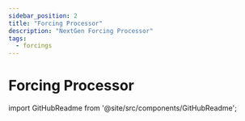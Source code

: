 ```yaml
---
sidebar_position: 2
title: "Forcing Processor"
description: "NextGen Forcing Processor"
tags:
  - forcings
---
```


# Forcing Processor

import GitHubReadme from '@site/src/components/GitHubReadme';

<GitHubReadme username="CIROH-UA" repo="ngen-datastream" subfolder="forcingprocessor" readmeFileName = "README.md"/>